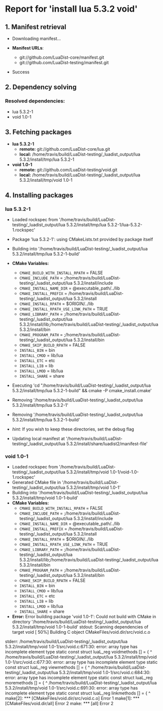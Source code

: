 # Report for 'install lua 5.3.2 void'


## 1. Manifest retrieval

- Downloading manifest...

- **Manifest URLs**:
    - git://github.com/LuaDist-core/manifest.git
    - git://github.com/LuaDist-testing/manifest.git
- Success

## 2. Dependency solving


### Resolved dependencies:
- lua 5.3.2-1
- void 1.0-1

## 3. Fetching packages

- **lua 5.3.2-1**
    - **remote:** git://github.com/LuaDist-core/lua.git
    - **local:** /home/travis/build/LuaDist-testing/_luadist_output/lua 5.3.2/install/tmp/lua 5.3.2-1
- **void 1.0-1**
    - **remote:** git://github.com/LuaDist-testing/void.git
    - **local:** /home/travis/build/LuaDist-testing/_luadist_output/lua 5.3.2/install/tmp/void 1.0-1

## 4. Installing packages


### lua 5.3.2-1
- Loaded rockspec from '/home/travis/build/LuaDist-testing/_luadist_output/lua 5.3.2/install/tmp/lua 5.3.2-1/lua-5.3.2-1.rockspec'
- Package 'lua 5.3.2-1': using CMakeLists.txt provided by package itself
- Building into '/home/travis/build/LuaDist-testing/_luadist_output/lua 5.3.2/install/tmp/lua 5.3.2-1-build'
- **CMake Variables:**
    - `CMAKE_BUILD_WITH_INSTALL_RPATH` = FALSE
    - `CMAKE_INCLUDE_PATH` = ;/home/travis/build/LuaDist-testing/_luadist_output/lua 5.3.2/install/include
    - `CMAKE_INSTALL_NAME_DIR` = @executable_path/../lib
    - `CMAKE_INSTALL_PREFIX` = /home/travis/build/LuaDist-testing/_luadist_output/lua 5.3.2/install
    - `CMAKE_INSTALL_RPATH` = $ORIGIN/../lib
    - `CMAKE_INSTALL_RPATH_USE_LINK_PATH` = TRUE
    - `CMAKE_LIBRARY_PATH` = ;/home/travis/build/LuaDist-testing/_luadist_output/lua 5.3.2/install/lib;/home/travis/build/LuaDist-testing/_luadist_output/lua 5.3.2/install/bin
    - `CMAKE_PROGRAM_PATH` = ;/home/travis/build/LuaDist-testing/_luadist_output/lua 5.3.2/install/bin
    - `CMAKE_SKIP_BUILD_RPATH` = FALSE
    - `INSTALL_BIN` = bin
    - `INSTALL_CMOD` = lib/lua
    - `INSTALL_ETC` = etc
    - `INSTALL_LIB` = lib
    - `INSTALL_LMOD` = lib/lua
    - `INSTALL_SHARE` = share
- Executing 'cd "/home/travis/build/LuaDist-testing/_luadist_output/lua 5.3.2/install/tmp/lua 5.3.2-1-build" && cmake -P cmake_install.cmake'
- Removing '/home/travis/build/LuaDist-testing/_luadist_output/lua 5.3.2/install/tmp/lua 5.3.2-1'
- Removing '/home/travis/build/LuaDist-testing/_luadist_output/lua 5.3.2/install/tmp/lua 5.3.2-1-build'

- *hint:* If you wish to keep these directories, set the debug flag
- Updating local manifest at '/home/travis/build/LuaDist-testing/_luadist_output/lua 5.3.2/install/share/luadist2/manifest-file'

### void 1.0-1
- Loaded rockspec from '/home/travis/build/LuaDist-testing/_luadist_output/lua 5.3.2/install/tmp/void 1.0-1/void-1.0-1.rockspec'
- Generated CMake file in '/home/travis/build/LuaDist-testing/_luadist_output/lua 5.3.2/install/tmp/void 1.0-1'
- Building into '/home/travis/build/LuaDist-testing/_luadist_output/lua 5.3.2/install/tmp/void 1.0-1-build'
- **CMake Variables:**
    - `CMAKE_BUILD_WITH_INSTALL_RPATH` = FALSE
    - `CMAKE_INCLUDE_PATH` = ;/home/travis/build/LuaDist-testing/_luadist_output/lua 5.3.2/install/include
    - `CMAKE_INSTALL_NAME_DIR` = @executable_path/../lib
    - `CMAKE_INSTALL_PREFIX` = /home/travis/build/LuaDist-testing/_luadist_output/lua 5.3.2/install
    - `CMAKE_INSTALL_RPATH` = $ORIGIN/../lib
    - `CMAKE_INSTALL_RPATH_USE_LINK_PATH` = TRUE
    - `CMAKE_LIBRARY_PATH` = ;/home/travis/build/LuaDist-testing/_luadist_output/lua 5.3.2/install/lib;/home/travis/build/LuaDist-testing/_luadist_output/lua 5.3.2/install/bin
    - `CMAKE_PROGRAM_PATH` = ;/home/travis/build/LuaDist-testing/_luadist_output/lua 5.3.2/install/bin
    - `CMAKE_SKIP_BUILD_RPATH` = FALSE
    - `INSTALL_BIN` = bin
    - `INSTALL_CMOD` = lib/lua
    - `INSTALL_ETC` = etc
    - `INSTALL_LIB` = lib
    - `INSTALL_LMOD` = lib/lua
    - `INSTALL_SHARE` = share
- **Error:** Error building package 'void 1.0-1': Could not build with CMake in directory '/home/travis/build/LuaDist-testing/_luadist_output/lua 5.3.2/install/tmp/void 1.0-1-build'
stdout:
Scanning dependencies of target void
[ 50%] Building C object CMakeFiles/void.dir/src/void.c.o

stderr:
/home/travis/build/LuaDist-testing/_luadist_output/lua 5.3.2/install/tmp/void 1.0-1/src/void.c:671:30: error: array type has incomplete element type
 static const struct luaL_reg voidmethods [] = {
                              ^
/home/travis/build/LuaDist-testing/_luadist_output/lua 5.3.2/install/tmp/void 1.0-1/src/void.c:677:30: error: array type has incomplete element type
 static const struct luaL_reg viewmethods [] = {
                              ^
/home/travis/build/LuaDist-testing/_luadist_output/lua 5.3.2/install/tmp/void 1.0-1/src/void.c:684:30: error: array type has incomplete element type
 static const struct luaL_reg moremethods [] = {
                              ^
/home/travis/build/LuaDist-testing/_luadist_output/lua 5.3.2/install/tmp/void 1.0-1/src/void.c:691:30: error: array type has incomplete element type
 static const struct luaL_reg linkmethods [] = {
                              ^
make[2]: *** [CMakeFiles/void.dir/src/void.c.o] Error 1
make[1]: *** [CMakeFiles/void.dir/all] Error 2
make: *** [all] Error 2

